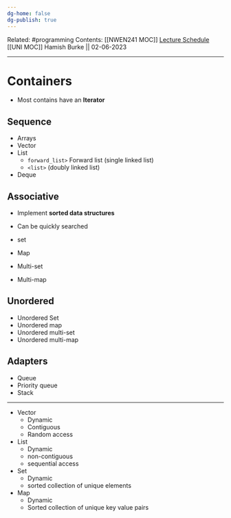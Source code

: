 ```yaml
---
dg-home: false
dg-publish: true
---
```

Related: #programming 
Contents: [[NWEN241 MOC]]
[Lecture Schedule](https://ecs.wgtn.ac.nz/Courses/NWEN241_2023T1/LectureSchedule)
[[UNI MOC]]
Hamish Burke || 02-06-2023
***

# Containers

- Most contains have an **Iterator**

## Sequence

- Arrays
- Vector
- List
	- `forward_list>` Forward list (single linked list)
	- `<list>` (doubly linked list)
- Deque

## Associative

- Implement **sorted data structures**
- Can be quickly searched

- set
- Map
- Multi-set
- Multi-map

## Unordered

- Unordered Set
- Unordered map
- Unordered multi-set
- Unordered multi-map

## Adapters

- Queue
- Priority queue
- Stack

***

- Vector 
	- Dynamic
	- Contiguous
	- Random access
- List
	- Dynamic 
	- non-contiguous
	- sequential access
- Set
	- Dynamic
	- sorted collection of unique elements
- Map
	- Dynamic
	- Sorted collection of unique key value pairs

